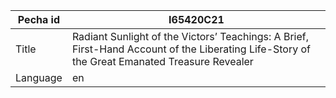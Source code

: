 |Pecha id | I65420C21
| --- | --- 
|Title | Radiant Sunlight of the Victors’ Teachings: A Brief, First-Hand Account of the Liberating Life-Story of the Great Emanated Treasure Revealer 
|Language | en